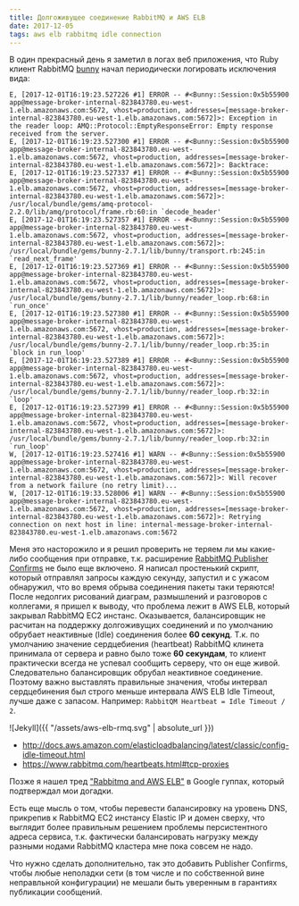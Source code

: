 ```yaml
---
title: Долгоживущее соединение RabbitMQ и AWS ELB 
date: 2017-12-05
tags: aws elb rabbitmq idle connection
---
```


В один прекрасный день я заметил в логах веб приложения, что Ruby клиент RabbitMQ [bunny](http://rubybunny.info) начал периодически логировать исключения вида:

```
E, [2017-12-01T16:19:23.527226 #1] ERROR -- #<Bunny::Session:0x5b55900 app@message-broker-internal-823843780.eu-west-1.elb.amazonaws.com:5672, vhost=production, addresses=[message-broker-internal-823843780.eu-west-1.elb.amazonaws.com:5672]>: Exception in the reader loop: AMQ::Protocol::EmptyResponseError: Empty response received from the server.
E, [2017-12-01T16:19:23.527300 #1] ERROR -- #<Bunny::Session:0x5b55900 app@message-broker-internal-823843780.eu-west-1.elb.amazonaws.com:5672, vhost=production, addresses=[message-broker-internal-823843780.eu-west-1.elb.amazonaws.com:5672]>: Backtrace:
E, [2017-12-01T16:19:23.527337 #1] ERROR -- #<Bunny::Session:0x5b55900 app@message-broker-internal-823843780.eu-west-1.elb.amazonaws.com:5672, vhost=production, addresses=[message-broker-internal-823843780.eu-west-1.elb.amazonaws.com:5672]>: /usr/local/bundle/gems/amq-protocol-2.2.0/lib/amq/protocol/frame.rb:60:in `decode_header'
E, [2017-12-01T16:19:23.527357 #1] ERROR -- #<Bunny::Session:0x5b55900 app@message-broker-internal-823843780.eu-west-1.elb.amazonaws.com:5672, vhost=production, addresses=[message-broker-internal-823843780.eu-west-1.elb.amazonaws.com:5672]>: /usr/local/bundle/gems/bunny-2.7.1/lib/bunny/transport.rb:245:in `read_next_frame'
E, [2017-12-01T16:19:23.527369 #1] ERROR -- #<Bunny::Session:0x5b55900 app@message-broker-internal-823843780.eu-west-1.elb.amazonaws.com:5672, vhost=production, addresses=[message-broker-internal-823843780.eu-west-1.elb.amazonaws.com:5672]>: /usr/local/bundle/gems/bunny-2.7.1/lib/bunny/reader_loop.rb:68:in `run_once'
E, [2017-12-01T16:19:23.527380 #1] ERROR -- #<Bunny::Session:0x5b55900 app@message-broker-internal-823843780.eu-west-1.elb.amazonaws.com:5672, vhost=production, addresses=[message-broker-internal-823843780.eu-west-1.elb.amazonaws.com:5672]>: /usr/local/bundle/gems/bunny-2.7.1/lib/bunny/reader_loop.rb:35:in `block in run_loop'
E, [2017-12-01T16:19:23.527389 #1] ERROR -- #<Bunny::Session:0x5b55900 app@message-broker-internal-823843780.eu-west-1.elb.amazonaws.com:5672, vhost=production, addresses=[message-broker-internal-823843780.eu-west-1.elb.amazonaws.com:5672]>: /usr/local/bundle/gems/bunny-2.7.1/lib/bunny/reader_loop.rb:32:in `loop'
E, [2017-12-01T16:19:23.527399 #1] ERROR -- #<Bunny::Session:0x5b55900 app@message-broker-internal-823843780.eu-west-1.elb.amazonaws.com:5672, vhost=production, addresses=[message-broker-internal-823843780.eu-west-1.elb.amazonaws.com:5672]>: /usr/local/bundle/gems/bunny-2.7.1/lib/bunny/reader_loop.rb:32:in `run_loop'
W, [2017-12-01T16:19:23.527416 #1] WARN -- #<Bunny::Session:0x5b55900 app@message-broker-internal-823843780.eu-west-1.elb.amazonaws.com:5672, vhost=production, addresses=[message-broker-internal-823843780.eu-west-1.elb.amazonaws.com:5672]>: Will recover from a network failure (no retry limit)...
W, [2017-12-01T16:19:33.528006 #1] WARN -- #<Bunny::Session:0x5b55900 app@message-broker-internal-823843780.eu-west-1.elb.amazonaws.com:5672, vhost=production, addresses=[message-broker-internal-823843780.eu-west-1.elb.amazonaws.com:5672]>: Retrying connection on next host in line: internal-message-broker-internal-823843780.eu-west-1.elb.amazonaws.com:5672
```

Меня это насторожило и я решил проверить не теряем ли мы какие-либо сообщения при отправке, т.к. расширение [RabbitMQ Publisher Confirms](https://www.rabbitmq.com/confirms.html#publisher-confirms) не было еще включено. Я написал простенький скрипт, который отправлял запросы каждую секунду, запустил и с ужасом обнаружил, что во время обрыва соединения пакеты таки теряются! После недолгих рисований диаграм, размышлений и разговоров с коллегами, я пришел к выводу, что проблема лежит в AWS ELB, который закрывал RabbitMQ EC2 инстанс. Оказывается, балансировщик не расчитан на поддержку долгоживущих соединений и по умолчанию обрубает неактивные (Idle) соединения более **60 секунд**. Т.к. по умолчанию значение сердцебиения (heartbeat) RabbitMQ клинета принимала от сервера и равно было тоже **60 секундам**, то клиент практически всегда не успевал сообщить серверу, что он еще живой. Следовательно балансировщик обрубал неактивное соединение. Поэтому важно выставлять правильные значения, чтобы интервал сердцебинения был строго меньше интервала AWS ELB Idle Timeout, лучше даже с запасом. Например: `RabbitQM Heartbeat = Idle Timeout / 2`.

![Jekyll]({{ "/assets/aws-elb-rmq.svg" | absolute_url }})

- http://docs.aws.amazon.com/elasticloadbalancing/latest/classic/config-idle-timeout.html
- https://www.rabbitmq.com/heartbeats.html#tcp-proxies

Позже я нашел тред ["Rabbitmq and AWS ELB"](https://groups.google.com/forum/#!topic/rabbitmq-users/lzRnjNyNppk) в Google гуппах, который подтверждал мои догадки.

Есть еще мысль о том, чтобы перевести балансировку на уровень DNS, прикрепив к RabbitMQ EC2 инстансу Elastic IP и домен сверху, что выглядит более правильным решением проблемы персистентного адреса сервиса, т.к. фактически балансировать нагрузку между разными нодами RabbitMQ кластера мне пока совсем не надо.

Что нужно сделать дополнительно, так это добавить Publisher Confirms, чтобы любые неполадки сети (в том числе и по собственной вине неправльной конфигурации) не мешали быть уверенным в гарантиях публикации сообщений. 
